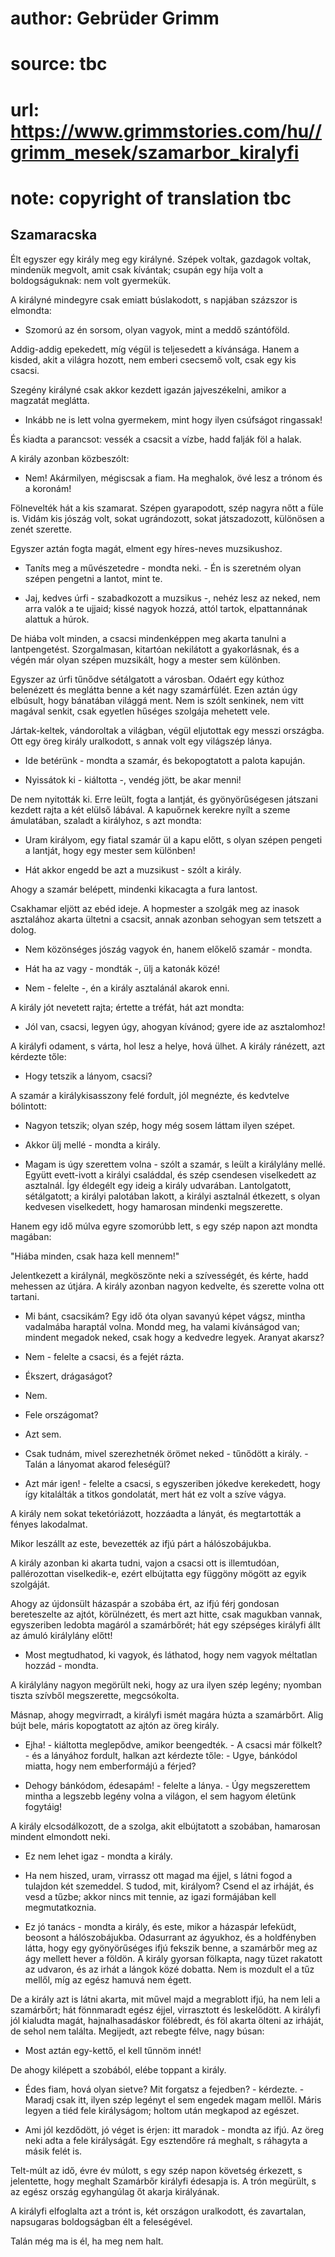 # author: Gebrüder Grimm
# source: tbc
# url: https://www.grimmstories.com/hu//grimm_mesek/szamarbor_kiralyfi
# note: copyright of translation tbc

## Szamaracska 

Élt egyszer egy király meg egy királyné. Szépek voltak, gazdagok voltak,
mindenük megvolt, amit csak kívántak; csupán egy híja volt a
boldogságuknak: nem volt gyermekük.

A királyné mindegyre csak emiatt búslakodott, s napjában százszor is
elmondta:

- Szomorú az én sorsom, olyan vagyok, mint a meddő szántóföld.

Addig-addig epekedett, míg végül is teljesedett a kívánsága. Hanem a
kisded, akit a világra hozott, nem emberi csecsemő volt, csak egy kis
csacsi.

Szegény királyné csak akkor kezdett igazán jajveszékelni, amikor a
magzatát meglátta.

- Inkább ne is lett volna gyermekem, mint hogy ilyen csúfságot
ringassak!

És kiadta a parancsot: vessék a csacsit a vízbe, hadd falják föl a
halak.

A király azonban közbeszólt:

- Nem! Akármilyen, mégiscsak a fiam. Ha meghalok, övé lesz a trónom és
a koronám!

Fölnevelték hát a kis szamarat. Szépen gyarapodott, szép nagyra nőtt a
füle is. Vidám kis jószág volt, sokat ugrándozott, sokat játszadozott,
különösen a zenét szerette.

Egyszer aztán fogta magát, elment egy híres-neves muzsikushoz.

- Taníts meg a művészetedre - mondta neki. - Én is szeretném olyan
szépen pengetni a lantot, mint te.

- Jaj, kedves úrfi - szabadkozott a muzsikus -, nehéz lesz az neked,
nem arra valók a te ujjaid; kissé nagyok hozzá, attól tartok,
elpattannának alattuk a húrok.

De hiába volt minden, a csacsi mindenképpen meg akarta tanulni a
lantpengetést. Szorgalmasan, kitartóan nekilátott a gyakorlásnak, és a
végén már olyan szépen muzsikált, hogy a mester sem különben.

Egyszer az úrfi tűnődve sétálgatott a városban. Odaért egy kúthoz
belenézett és meglátta benne a két nagy szamárfülét. Ezen aztán úgy
elbúsult, hogy bánatában világgá ment. Nem is szólt senkinek, nem vitt
magával senkit, csak egyetlen hűséges szolgája mehetett vele.

Jártak-keltek, vándoroltak a világban, végül eljutottak egy messzi
országba. Ott egy öreg király uralkodott, s annak volt egy világszép
lánya.

- Ide betérünk - mondta a szamár, és bekopogtatott a palota kapuján.

- Nyissátok ki - kiáltotta -, vendég jött, be akar menni!

De nem nyitották ki. Erre leült, fogta a lantját, és gyönyörűségesen
játszani kezdett rajta a két elülső lábával. A kapuőrnek kerekre nyílt a
szeme ámulatában, szaladt a királyhoz, s azt mondta:

- Uram királyom, egy fiatal szamár ül a kapu előtt, s olyan szépen
pengeti a lantját, hogy egy mester sem különben!

- Hát akkor engedd be azt a muzsikust - szólt a király.

Ahogy a szamár belépett, mindenki kikacagta a fura lantost.

Csakhamar eljött az ebéd ideje. A hopmester a szolgák meg az inasok
asztalához akarta ültetni a csacsit, annak azonban sehogyan sem tetszett
a dolog.

- Nem közönséges jószág vagyok én, hanem előkelő szamár - mondta.

- Hát ha az vagy - mondták -, ülj a katonák közé!

- Nem - felelte -, én a király asztalánál akarok enni.

A király jót nevetett rajta; értette a tréfát, hát azt mondta:

- Jól van, csacsi, legyen úgy, ahogyan kívánod; gyere ide az
asztalomhoz!

A királyfi odament, s várta, hol lesz a helye, hová ülhet. A király
ránézett, azt kérdezte tőle:

- Hogy tetszik a lányom, csacsi?

A szamár a királykisasszony felé fordult, jól megnézte, és kedvtelve
bólintott:

- Nagyon tetszik; olyan szép, hogy még sosem láttam ilyen szépet.

- Akkor ülj mellé - mondta a király.

- Magam is úgy szerettem volna - szólt a szamár, s leült a királylány
mellé. Együtt evett-ivott a királyi családdal, és szép csendesen
viselkedett az asztalnál. Így éldegélt egy ideig a király udvarában.
Lantolgatott, sétálgatott; a királyi palotában lakott, a királyi
asztalnál étkezett, s olyan kedvesen viselkedett, hogy hamarosan
mindenki megszerette.

Hanem egy idő múlva egyre szomorúbb lett, s egy szép napon azt mondta
magában:

"Hiába minden, csak haza kell mennem!"

Jelentkezett a királynál, megköszönte neki a szívességét, és kérte, hadd
mehessen az útjára. A király azonban nagyon kedvelte, és szerette volna
ott tartani.

- Mi bánt, csacsikám? Egy idő óta olyan savanyú képet vágsz, mintha
vadalmába haraptál volna. Mondd meg, ha valami kívánságod van; mindent
megadok neked, csak hogy a kedvedre legyek. Aranyat akarsz?

- Nem - felelte a csacsi, és a fejét rázta.

- Ékszert, drágaságot?

- Nem.

- Fele országomat?

- Azt sem.

- Csak tudnám, mivel szerezhetnék örömet neked - tűnődött a király. -
Talán a lányomat akarod feleségül?

- Azt már igen! - felelte a csacsi, s egyszeriben jókedve kerekedett,
hogy így kitalálták a titkos gondolatát, mert hát ez volt a szíve vágya.

A király nem sokat teketóriázott, hozzáadta a lányát, és megtartották a
fényes lakodalmat.

Mikor leszállt az este, bevezették az ifjú párt a hálószobájukba.

A király azonban ki akarta tudni, vajon a csacsi ott is illemtudóan,
pallérozottan viselkedik-e, ezért elbújtatta egy függöny mögött az egyik
szolgáját.

Ahogy az újdonsült házaspár a szobába ért, az ifjú férj gondosan
bereteszelte az ajtót, körülnézett, és mert azt hitte, csak magukban
vannak, egyszeriben ledobta magáról a szamárbőrét; hát egy szépséges
királyfi állt az ámuló királylány előtt!

- Most megtudhatod, ki vagyok, és láthatod, hogy nem vagyok méltatlan
hozzád - mondta.

A királylány nagyon megörült neki, hogy az ura ilyen szép legény;
nyomban tiszta szívből megszerette, megcsókolta.

Másnap, ahogy megvirradt, a királyfi ismét magára húzta a szamárbőrt.
Alig bújt bele, máris kopogtatott az ajtón az öreg király.

- Ejha! - kiáltotta meglepődve, amikor beengedték. - A csacsi már
fölkelt? - és a lányához fordult, halkan azt kérdezte tőle: - Ugye,
bánkódol miatta, hogy nem emberformájú a férjed?

- Dehogy bánkódom, édesapám! - felelte a lánya. - Úgy megszerettem
mintha a legszebb legény volna a világon, el sem hagyom életünk
fogytáig!

A király elcsodálkozott, de a szolga, akit elbújtatott a szobában,
hamarosan mindent elmondott neki.

- Ez nem lehet igaz - mondta a király.

- Ha nem hiszed, uram, virrassz ott magad ma éjjel, s látni fogod a
tulajdon két szemeddel. S tudod, mit, királyom? Csend el az irháját, és
vesd a tűzbe; akkor nincs mit tennie, az igazi formájában kell
megmutatkoznia.

- Ez jó tanács - mondta a király, és este, mikor a házaspár lefeküdt,
beosont a hálószobájukba. Odasurrant az ágyukhoz, és a holdfényben
látta, hogy egy gyönyörűséges ifjú fekszik benne, a szamárbőr meg az ágy
mellett hever a földön. A király gyorsan fölkapta, nagy tüzet rakatott
az udvaron, és az irhát a lángok közé dobatta. Nem is mozdult el a tűz
mellől, míg az egész hamuvá nem égett.

De a király azt is látni akarta, mit művel majd a megrablott ifjú, ha
nem leli a szamárbőrt; hát fönnmaradt egész éjjel, virrasztott és
leskelődött. A királyfi jól kialudta magát, hajnalhasadáskor fölébredt,
és föl akarta ölteni az irháját, de sehol nem találta. Megijedt, azt
rebegte félve, nagy búsan:

- Most aztán egy-kettő, el kell tűnnöm innét!

De ahogy kilépett a szobából, elébe toppant a király.

- Édes fiam, hová olyan sietve? Mit forgatsz a fejedben? - kérdezte. -
Maradj csak itt, ilyen szép legényt el sem engedek magam mellől. Máris
legyen a tiéd fele királyságom; holtom után megkapod az egészet.

- Ami jól kezdődött, jó véget is érjen: itt maradok - mondta az ifjú.
Az öreg neki adta a fele királyságát. Egy esztendőre rá meghalt, s
ráhagyta a másik felét is.

Telt-múlt az idő, évre év múlott, s egy szép napon követség érkezett, s
jelentette, hogy meghalt Szamárbőr királyfi édesapja is. A trón
megürült, s az egész ország egyhangúlag őt akarja királyának.

A királyfi elfoglalta azt a trónt is, két országon uralkodott, és
zavartalan, napsugaras boldogságban élt a feleségével.

Talán még ma is él, ha meg nem halt.
